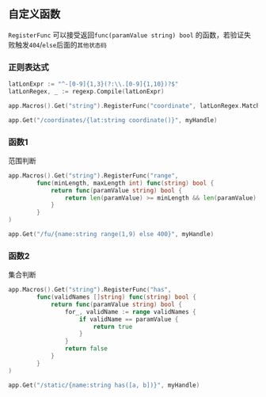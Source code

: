 ##  自定义函数
`RegisterFunc` 可以接受返回`func(paramValue string) bool` 的函数，若验证失败触发`404`/`else`后面的`其他状态码`

###   正则表达式
```go
latLonExpr := "^-[0-9]{1,3}(?:\\.[0-9]{1,10})?$"
latLonRegex, _ := regexp.Compile(latLonExpr)

app.Macros().Get("string").RegisterFunc("coordinate", latLonRegex.MatchString)

app.Get("/coordinates/{lat:string coordinate()}", myHandle)
```

###   函数1
范围判断
```go
app.Macros().Get("string").RegisterFunc("range", 
		func(minLength, maxLength int) func(string) bool {
			return func(paramValue string) bool {
				return len(paramValue) >= minLength && len(paramValue) <= maxLength
			}
		}
)

app.Get("/fu/{name:string range(1,9) else 400}", myHandle)
```

###   函数2
集合判断
```go
app.Macros().Get("string").RegisterFunc("has", 
		func(validNames []string) func(string) bool {
			return func(paramValue string) bool {
				for_, validName := range validNames {
					if validName == paramValue {
						return true
					}
				}
				return false
			}
		}
)

app.Get("/static/{name:string has([a, b])}", myHandle)
```



